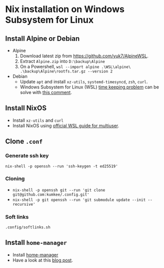 # Nix installation on Windows Subsystem for Linux

## Install Alpine or Debian

- Alpine
  1. Download latest zip from https://github.com/yuk7/AlpineWSL.
  2. Extract `Alpine.zip` into `D:\backup\Alpine`
  3. On a Powershell,
     `wsl --import alpine .\WSL\alpine\ .\backup\Alpine\rootfs.tar.gz --version 2`
- Debian
  - Update `apt` and install `xz-utils`, `systemd-timesyncd`, `zsh`, `curl`.
  - Windows Subsystem for Linux (WSL) [time keeping problem](https://github.com/microsoft/WSL/issues/8204) can
    be solve with
    [this comment](https://github.com/microsoft/WSL/issues/8204#issuecomment-1338334154).

## Install NixOS

- Install `xz-utils` and `curl`
- Install NixOS using
  [official WSL guide for multiuser](https://nixos.org/download.html#nix-install-windows).

## Clone `.conf`

### Generate ssh key

`nix-shell -p openssh --run 'ssh-keygen -t ed25519'`

### Cloning

- `nix-shell -p openssh git --run 'git clone git@github.com:kumkee/.config.git'`
- `nix-shell -p git openssh --run 'git submodule update --init --recursive'`

### Soft links

`.config/softlinks.sh`

## Install `home-manager`

- Install
  [home-manager](https://nix-community.github.io/home-manager/index.html#ch-installation)
- Have a look at this
  [blog post](https://cbailey.co.uk/posts/a_minimal_nix_development_environment_on_wsl).
